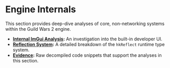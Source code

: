 # Engine Internals

This section provides deep-dive analyses of core, non-networking systems within the Guild Wars 2 engine.

*   **[Internal ImGui Analysis](./internal-imgui-analysis.md):** An investigation into the built-in developer UI.
*   **[Reflection System](./reflection_system.md):** A detailed breakdown of the `hkReflect` runtime type system.
*   **[Evidence](./evidence/):** Raw decompiled code snippets that support the analyses in this section.